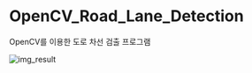 # OpenCV_Road_Lane_Detection
OpenCV를 이용한 도로 차선 검출 프로그램


![img_result](https://user-images.githubusercontent.com/60915285/122246179-4d13eb00-cf01-11eb-8ac7-6698708a55f1.jpg)

